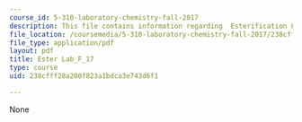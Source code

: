 ```yaml
---
course_id: 5-310-laboratory-chemistry-fall-2017
description: This file contains information regarding  Esterification Lab.
file_location: /coursemedia/5-310-laboratory-chemistry-fall-2017/238cfff28a200f823a1bdca3e743d6f1_MIT5_310F17_Ester_Lab_F_17.pdf
file_type: application/pdf
layout: pdf
title: Ester Lab_F_17
type: course
uid: 238cfff28a200f823a1bdca3e743d6f1

---
```

None
